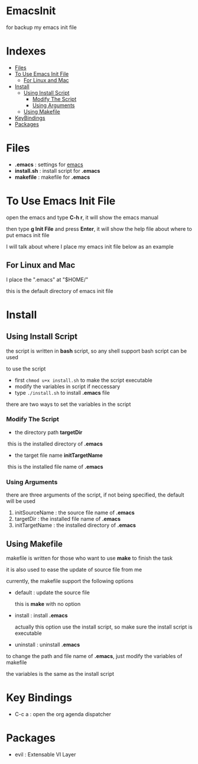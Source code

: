 # EmacsInit
for backup my emacs init file

# Indexes
- [Files](#files)
- [To Use Emacs Init File](#to-use-emacs-init-file)
  - [For Linux and Mac](#for-linux-and-mac)
- [Install](#install)
  - [Using Install Script](#using-install-script)
    - [Modify The Script](#modify-the-script)
    - [Using Arguments](#using-arguments)
  - [Using Makefile](#using-makefile)
- [KeyBindings](#key-bindings)
- [Packages](#packages)

# Files
- **.emacs**      : settings for [emacs](https://www.gnu.org/software/emacs/index.html)
- **install.sh**  : install script for **.emacs**
- **makefile**    : makefile for **.emacs**

# To Use Emacs Init File
open the emacs and type **C-h r**, it will show the emacs manual

then type **g Init File** and press **Enter**, it will show the help file about where to put emacs init file

I will talk about where I place my emacs init file below as an example

## For Linux and Mac
I place the ".emacs" at "$HOME/"

this is the default directory of emacs init file

# Install
## Using Install Script
the script is written in **bash** script, so any shell support bash script can be used

to use the script

- first ```chmod u+x install.sh``` to make the script executable
- modify the variables in script if neccessary
- type ```./install.sh``` to install **.emacs** file

there are two ways to set the variables in the script

### Modify The Script
- the directory path **targetDir**

  this is the installed directory of **.emacs**
- the target file name **initTargetName**

  this is the installed file name of **.emacs**

### Using Arguments
there are three arguments of the script, if not being specified, the default will be used

1. initSourceName : the source file name of **.emacs**
2. targetDir      : the installed file name of **.emacs**
3. initTargetName : the installed directory of **.emacs**

## Using Makefile
makefile is written for those who want to use **make** to finish the task

it is also used to ease the update of source file from me

currently, the makefile support the following options
- default   : update the source file

  this is **make** with no option
- install   : install **.emacs**

  actually this option use the install script, so make sure the install script is executable
- uninstall : uninstall **.emacs**

to change the path and file name of **.emacs**, just modify the variables of makefile

the variables is the same as the install script

# Key Bindings
- C-c a : open the org agenda dispatcher

# Packages
- evil : Extensable VI Layer